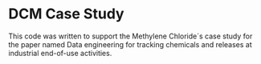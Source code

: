 # DCM Case Study

This code was written to support the Methylene Chloride´s case study for the paper named Data engineering for tracking chemicals and releases at industrial end-of-use activities.
